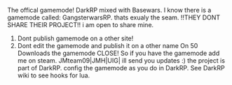 The offical gamemode!
DarkRP mixed with Basewars.
I know there is a gamemode called: GangsterwarsRP.
thats exualy the seam.
!!THEY DONT SHARE THEIR PROJECT!!
i am open to share mine.
1. Dont publish gamemode on a other site!
2. Dont edit the gamemode and publish it on a other name
On 50 Downloads the gamemode CLOSE!
So if you have the gamemode add me on steam.
JMteam09|JMH|UIG|
ill send you updates :)
the project is part of DarkRP.
config the gamemode as you do in DarkRP.
See DarkRP wiki to see hooks for lua.
